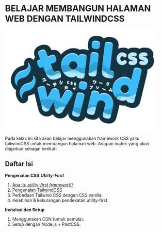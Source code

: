 # BELAJAR MEMBANGUN HALAMAN WEB DENGAN TAILWINDCSS

![tailwindcss](/images/tailwind.png)

Pada kelas ini kita akan belajar menggunakan framework CSS yaitu tailwindCSS untuk membangun halaman web. Adapun materi yang akan diajarkan sebagai berikut:

## Daftar Isi

**Pengenalan CSS** _**Utility-First**_

1.  [Apa itu _utility-first framework?_](/course/001/utility-first-framework.md)
2.  [Pengenalan TailwindCSS](/course/002/pengenalan-tailwindcss.md)
3.  Perbedaan Tailwind CSS dengan CSS vanilla.
4.  Kelebihan & kekurangan pendekatan utility-first.

**Instalasi dan Setup**

1.  Menggunakan CDN (untuk pemula).
2.  Setup dengan Node.js + PostCSS.
